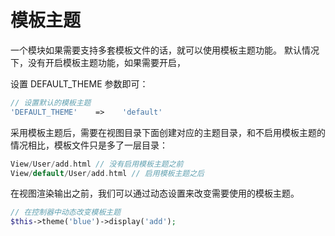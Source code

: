 # 模板主题

一个模块如果需要支持多套模板文件的话，就可以使用模板主题功能。 默认情况下，没有开启模板主题功能，如果需要开启，

设置 DEFAULT_THEME 参数即可：

```php
// 设置默认的模板主题
'DEFAULT_THEME'    =>    'default'
```
采用模板主题后，需要在视图目录下面创建对应的主题目录，和不启用模板主题的情况相比，模板文件只是多了一层目录：

```php
View/User/add.html // 没有启用模板主题之前
View/default/User/add.html // 启用模板主题之后
```

在视图渲染输出之前，我们可以通过动态设置来改变需要使用的模板主题。

```php
// 在控制器中动态改变模板主题
$this->theme('blue')->display('add');
```